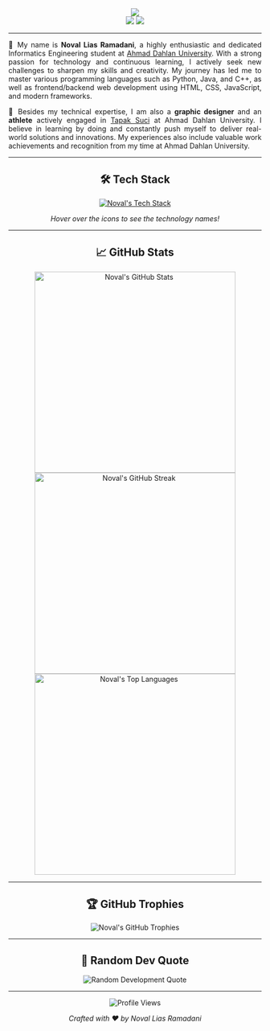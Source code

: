 <div align="center">
  <a href="https://github.com/Novallias2200018083">
    <img src="https://capsule-render.vercel.app/api?type=waving&color=0:1e1e1e,100:272727&height=200&section=header&text=Hi%20There!%20I'm%20Noval%20Lias%20Ramadani&fontSize=32&fontColor=ffffff&fontAlignY=40&desc=Informatics%20Student%20|%20Programmer%20|%20Designer%20|%20Athlete&descSize=16&descAlignY=60"/>
  </a>
</div>

<div align="center">
  <a href="https://instagram.com/novall.lr" target="_blank"><img src="https://img.shields.io/badge/Instagram-%23E4405F.svg?style=for-the-badge&logo=Instagram&logoColor=white"/></a>
  <a href="mailto:valleramadan46@gmail.com" target="_blank"><img src="https://img.shields.io/badge/Email-D14836?style=for-the-badge&logo=gmail&logoColor=white"/></a>
</div>

---

<div align="justify">
  <p>
    👋 My name is <strong>Noval Lias Ramadani</strong>, a highly enthusiastic and dedicated Informatics Engineering student at <a href="https://uad.ac.id/" target="_blank">Ahmad Dahlan University</a>. With a strong passion for technology and continuous learning, I actively seek new challenges to sharpen my skills and creativity. My journey has led me to master various programming languages such as Python, Java, and C++, as well as frontend/backend web development using HTML, CSS, JavaScript, and modern frameworks.
  </p>
  <p>
    🎨 Besides my technical expertise, I am also a <strong>graphic designer</strong> and an <strong>athlete</strong> actively engaged in <a href="https://tapaksuci.or.id/" target="_blank">Tapak Suci</a> at Ahmad Dahlan University. I believe in learning by doing and constantly push myself to deliver real-world solutions and innovations. My experiences also include valuable work achievements and recognition from my time at Ahmad Dahlan University.
  </p>
</div>

---

<h2 align="center">🛠️ Tech Stack</h2>
<p align="center">
  <a href="https://skillicons.dev" target="_blank">
    <img src="https://skillicons.dev/icons?i=python,java,cpp,js,ts,html,css,react,nextjs,nodejs,flutter,dart,php,laravel,mysql,mongodb,postgres,sqlite,firebase,git,github,figma,ps,pr,unity,opengl,aws,vercel,netlify,go,kotlin,csharp,vue,tailwind,jquery,angular,anaconda,flask,express,bootstrap,matplotlib,pandas,sklearn,tensorflow,chartjs" alt="Noval's Tech Stack"/>
  </a>
</p>
<p align="center">
  <em>Hover over the icons to see the technology names!</em>
</p>

---

<h2 align="center">📈 GitHub Stats</h2>
<div align="center">
  <img src="https://github-readme-stats.vercel.app/api?username=Novallias2200018083&theme=github_dark&show_icons=true&hide_border=false&include_all_commits=true&count_private=true" alt="Noval's GitHub Stats" width="400">
  <img src="https://streak-stats.demolab.com?user=Novallias2200018083&theme=github-dark&hide_border=false" alt="Noval's GitHub Streak" width="400">
  <img src="https://github-readme-stats.vercel.app/api/top-langs/?username=Novallias2200018083&layout=compact&theme=github_dark&hide_border=false" alt="Noval's Top Languages" width="400">
</div>

---

<h2 align="center">🏆 GitHub Trophies</h2>
<p align="center">
  <img src="https://github-profile-trophy.vercel.app/?username=Novallias2200018083&theme=radical&no-frame=false&no-bg=false&margin-w=8" alt="Noval's GitHub Trophies"/>
</p>

---

<h2 align="center">💬 Random Dev Quote</h2>
<p align="center">
  <img src="https://quotes-github-readme.vercel.app/api?type=horizontal&theme=radical" alt="Random Development Quote"/>
</p>

---

<p align="center">
  <img src="https://visitcount.itsvg.in/api?id=Novallias2200018083&label=Profile%20Views&color=12&icon=5&pretty=true" alt="Profile Views"/>
</p>

<p align="center"><i>Crafted with ❤️ by Noval Lias Ramadani</i></p>
